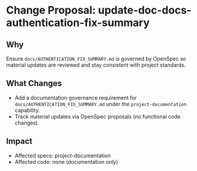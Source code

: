 # Change Proposal: update-doc-docs-authentication-fix-summary

## Why

Ensure `docs/AUTHENTICATION_FIX_SUMMARY.md` is governed by OpenSpec so material updates are reviewed and stay consistent with project standards.

## What Changes

- Add a documentation governance requirement for `docs/AUTHENTICATION_FIX_SUMMARY.md` under the `project-documentation` capability.
- Track material updates via OpenSpec proposals (no functional code changes).

## Impact

- Affected specs: project-documentation
- Affected code: none (documentation only)
